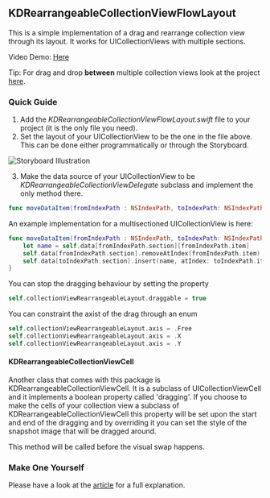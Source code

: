 ## KDRearrangeableCollectionViewFlowLayout ##

This is a simple implementation of a drag and rearrange collection view through its layout. It works for UICollectionViews with multiple sections.

Video Demo: [Here](https://v.usetapes.com/U5UrT2ePsO)

Tip: For drag and drop **between** multiple collection views look at the project [here](https://github.com/mmick66/KDDragAndDropCollectionView).

### Quick Guide ###

1. Add the *KDRearrangeableCollectionViewFlowLayout.swift* file to your project (it is the only file you need).
2. Set the layout of your UICollectionView to be the one in the file above. This can be done either programmatically or through the Storyboard.

![Storyboard Illustration](http://s17.postimg.org/4pimesmen/Screen_Shot_2016_01_04_at_17_45_54.png)

3. Make the data source of your UICollectionView to be *KDRearrangeableCollectionViewDelegate* subclass and implement the only method there.

```Swift
func moveDataItem(fromIndexPath : NSIndexPath, toIndexPath: NSIndexPath) -> Void
```

An example implementation for a multisectioned UICollectionView is here:

```Swift
func moveDataItem(fromIndexPath : NSIndexPath, toIndexPath: NSIndexPath) -> Void {
    let name = self.data[fromIndexPath.section][fromIndexPath.item]
    self.data[fromIndexPath.section].removeAtIndex(fromIndexPath.item)
    self.data[toIndexPath.section].insert(name, atIndex: toIndexPath.item)
}
```

You can stop the dragging behaviour by setting the property

```Swift
self.collectionViewRearrangeableLayout.draggable = true
```

You can constraint the axist of the drag through an enum

```Swift
self.collectionViewRearrangeableLayout.axis = .Free
self.collectionViewRearrangeableLayout.axis = .X
self.collectionViewRearrangeableLayout.axis = .Y
```

#### KDRearrangeableCollectionViewCell

Another class that comes with this package is KDRearrangeableCollectionViewCell. It is a subclass of UICollectionViewCell and it implements a boolean property called 'dragging'. If you choose to make the cells of your collection view a subclass of KDRearrangeableCollectionViewCell this property will be set upon the start and end of the dragging and by overriding it you can set the style of the snapshot image that will be dragged around.

This method will be called before the visual swap happens.

### Make One Yourself ###

Please have a look at the [article](http://karmadust.com/?p=5) for a full explanation.
